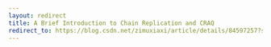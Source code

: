 ```yaml
---
layout: redirect
title: A Brief Introduction to Chain Replication and CRAQ
redirect_to: https://blog.csdn.net/zimuxiaxi/article/details/84597257?spm=1001.2014.3001.5502
---
```

